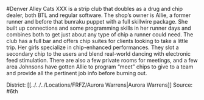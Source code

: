 #Denver 
Alley Cats XXX is a strip club that doubles as a drug and chip dealer, both BTL and regular software. The shop’s owner is Allie, a former runner and before that bunraku puppet with a full skillwire package. She built up connections and some programming skills in her runner days and combines both to get just about any type of chip a runner could need. The club has a full bar and offers chip suites for clients looking to take a little trip. Her girls specialize in chip-enhanced performances. They slot a secondary chip to the users and blend real-world dancing with electronic feed stimulation. There are also a few private rooms for meetings, and a few area Johnsons have gotten Allie to program “meet” chips to give to a team and provide all the pertinent job info before burning out.

District: [[../../../Locations/FRFZ/Aurora Warrens|Aurora Warrens]]
Source: #6th